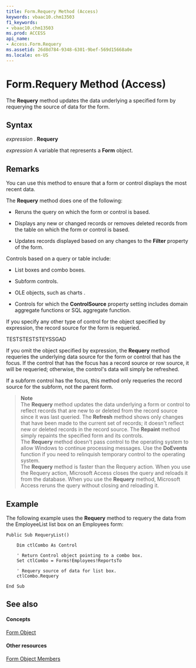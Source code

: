 ```yaml
---
title: Form.Requery Method (Access)
keywords: vbaac10.chm13503
f1_keywords:
- vbaac10.chm13503
ms.prod: ACCESS
api_name:
- Access.Form.Requery
ms.assetid: 26d8d784-9348-6301-9bef-569d15668a0e
ms.locale: en-US
---
```



# Form.Requery Method (Access)

The  **Requery** method updates the data underlying a specified form by requerying the source of data for the form.
 


## Syntax

 *expression*  . **Requery**
 

 
 *expression*  A variable that represents a **Form** object.
 

 

## Remarks

You can use this method to ensure that a form or control displays the most recent data.
 

 
The  **Requery** method does one of the following:
 

 

- Reruns the query on which the form or control is based.
    
 
- Displays any new or changed records or removes deleted records from the table on which the form or control is based.
    
 
- Updates records displayed based on any changes to the  **Filter** property of the form.
    
 
Controls based on a query or table include:
 

 

- List boxes and combo boxes.
    
 
- Subform controls.
    
 
- OLE objects, such as charts .
    
 
- Controls for which the  **ControlSource** property setting includes domain aggregate functions or SQL aggregate function.
    
 
If you specify any other type of control for the object specified by expression, the record source for the form is requeried.
 

 
TESTSTESTSTEYSSGAD
 

 
If you omit the object specified by expression, the  **Requery** method requeries the underlying data source for the form or control that has the focus. If the control that has the focus has a record source or row source, it will be requeried; otherwise, the control's data will simply be refreshed.
 

 
If a subform control has the focus, this method only requeries the record source for the subform, not the parent form.
 

 

 >**Note**<BR/>   The **Requery** method updates the data underlying a form or control to reflect records that are new to or deleted from the record source since it was last queried. The **Refresh** method shows only changes that have been made to the current set of records; it doesn't reflect new or deleted records in the record source. The **Repaint** method simply repaints the specified form and its controls. <BR/>The **Requery** method doesn't pass control to the operating system to allow Windows to continue processing messages. Use the **DoEvents** function if you need to relinquish temporary control to the operating system. <BR/>The **Requery** method is faster than the Requery action. When you use the Requery action, Microsoft Access closes the query and reloads it from the database. When you use the **Requery** method, Microsoft Access reruns the query without closing and reloading it.
 


## Example

The following example uses the  **Requery** method to requery the data from the EmployeeList list box on an Employees form:
 

 

```
Public Sub RequeryList() 
 
    Dim ctlCombo As Control 
 
    ' Return Control object pointing to a combo box. 
    Set ctlCombo = Forms!Employees!ReportsTo 
 
    ' Requery source of data for list box. 
    ctlCombo.Requery 
 
End Sub 

```


## See also


#### Concepts


 
 [Form Object](form-object-access.md)
#### Other resources


 
 [Form Object Members](http://msdn.microsoft.com/library/form-members-access%28Office.15%29.aspx)
